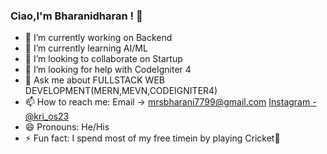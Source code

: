 ### Ciao,I'm Bharanidharan ! 👋

- 🔭 I’m currently working on Backend
- 🌱 I’m currently learning AI/ML
- 👯 I’m looking to collaborate on Startup
- 🤔 I’m looking for help with CodeIgniter 4
- 💬 Ask me about FULLSTACK WEB DEVELOPMENT(MERN,MEVN,CODEIGNITER4)
- 📫 How to reach me: Email -> mrsbharani7799@gmail.com [Instagram - @kri_os23](https://www.instagram.com/kri_os23/) 
- 😄 Pronouns: He/His
- ⚡ Fun fact: I spend most of my free timein by playing Cricket🏏
